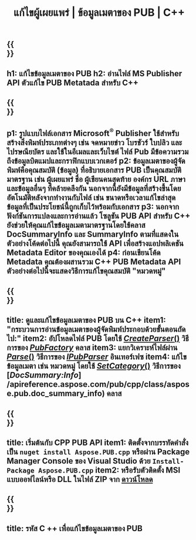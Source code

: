 ﻿---
translation: true
template: /_templates/metadata-cpp.md
title: แก้ไขผู้เผยแพร่ | ข้อมูลเมตาของ PUB | C++
description: อ่านข้อมูลเมตาของไฟล์ผู้เผยแพร่โดยใช้โซลูชัน PUB C++ API C++ API ภายในองค์กรช่วยให้คุณเข้าถึงคุณสมบัติ SummaryInfo และ DocSummaryInfo
url: /cpp/metadata/pub/
metakeywords: แก้ไขข้อมูลเมตาของ pub, ข้อมูลเมตาของไฟล์ pub, ตัวแก้ไขข้อมูลเมตาของผู้เผยแพร่, อ่านข้อมูลเมตาของไฟล์ pub, อ่านข้อมูลเมตาของ pub
family: pub
platformtag: cpp
feature: metadata
aliases: /cpp/ข้อมูลเมตา/
---

{{<section banner>}}
---
h1: แก้ไขข้อมูลเมตาของ PUB
h2: อ่านไฟล์ MS Publisher API ตัวแก้ไข PUB Metatada สำหรับ C++
---

{{<section overview>}}
---
p1: รูปแบบไฟล์เอกสาร Microsoft<sup>®</sup> Publisher ใช้สำหรับสร้างสิ่งพิมพ์ประเภทต่างๆ เช่น จดหมายข่าว โบรชัวร์ ใบปลิว และไปรษณียบัตร และใช้ในอีเมลและเว็บไซต์ ไฟล์ Pub มีข้อความรวมถึงข้อมูลบิตแมปและกราฟิกแบบเวกเตอร์
p2: ข้อมูลเมตาของผู้จัดพิมพ์คือคุณสมบัติ (ข้อมูล) ที่อธิบายเอกสาร PUB เป็นคุณสมบัติมาตรฐาน เช่น ผู้เผยแพร่ ชื่อ ผู้เขียนคนสุดท้าย องค์กร URL ภาษา และข้อมูลอื่นๆ ที่คล้ายคลึงกัน นอกจากนี้ยังมีข้อมูลที่สร้างขึ้นโดยอัตโนมัติหลังจากทำงานกับไฟล์ เช่น ขนาดหรือเวลาแก้ไขล่าสุด ข้อมูลที่เป็นประโยชน์นี้ถูกเก็บไว้พร้อมกับเอกสาร
p3: นอกจากฟังก์ชันการแปลงและการอ่านแล้ว โซลูชัน PUB API สำหรับ C++ ยังช่วยให้คุณแก้ไขข้อมูลเมตามาตรฐานโดยใช้คลาส DocSummaryInfo และ SummaryInfo ตามที่แสดงในตัวอย่างโค้ดต่อไปนี้ คุณยังสามารถใช้ API เพื่อสร้างแอปพลิเคชัน Metadata Editor ของคุณเองได้
p4: ก่อนเขียนโค้ด Metadata คุณต้องผสานรวม C++ PUB Metadata API ตัวอย่างต่อไปนี้จะแสดงวิธีการแก้ไขคุณสมบัติ "หมวดหมู่"
---

{{<section feature1>}}
---
title: ดูและแก้ไขข้อมูลเมตาของ PUB บน C++
item1: "กระบวนการอ่านข้อมูลเมตาของผู้จัดพิมพ์ประกอบด้วยขั้นตอนถัดไป:"
item2: อัปโหลดไฟล์ PUB โดยใช้ [*CreateParser*()](https://reference.aspose.com/pub/cpp/class/aspose.pub.pub_factory#a88c04c4c35d45ee8febc7e1554d03c4b) วิธีการของ [*PubFactory*](https://reference.aspose.com/pub/cpp/class/aspose.pub.pub_factory) คลาส
item3: แยกวิเคราะห์ไฟล์ผ่าน [*Parse*()](https://reference.aspose.com/pub/cpp/class/aspose.pub.i_pub_parser#ae9fc7043f382a5b4a7b694f0fe477915) วิธีการของ [*IPubParser*](https://reference.aspose.com/pub/cpp/class/aspose.pub.i_pub_parser) อินเทอร์เฟซ
item4: แก้ไขข้อมูลเมตา เช่น หมวดหมู่ โดยใช้ [*SetCategory*()](https://reference.aspose.com/pub/cpp/class/aspose.pub.doc_summary_info#a2e023fe8e8ecd0bf03bb6c9d561f8fec) วิธีการของ [*DocSummary:Info*] /apireference.aspose.com/pub/cpp/class/aspose.pub.doc_summary_info) คลาส
---

{{<section feature2>}}
---
title: เริ่มต้นกับ CPP PUB API
item1: ติดตั้งจากบรรทัดคำสั่งเป็น ```nuget install Aspose.PUB.cpp``` หรือผ่าน Package Manager Console ของ Visual Studio ด้วย ```Install-Package Aspose.PUB.cpp```
item2: หรือรับตัวติดตั้ง MSI แบบออฟไลน์หรือ DLL ในไฟล์ ZIP จาก [ดาวน์โหลด](https://releases.aspose.com/pub/cpp/)
---

{{<section codeexample>}}
---
title: รหัส C ++ เพื่อแก้ไขข้อมูลเมตาของ PUB
---
